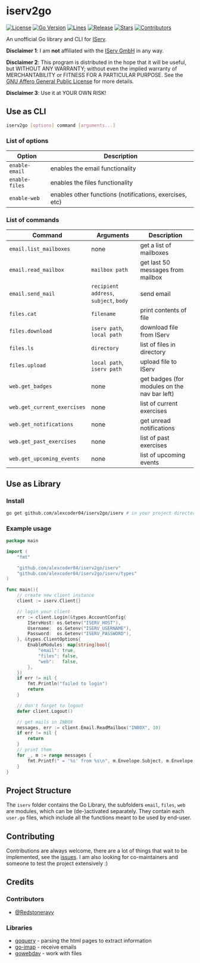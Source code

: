 
# iserv2go

[![License](https://img.shields.io/github/license/alexcoder04/iserv2go)](https://github.com/alexcoder04/iserv2go/blob/main/LICENSE)
[![Go Version](https://img.shields.io/github/go-mod/go-version/alexcoder04/iserv2go)](https://github.com/alexcoder04/iserv2go/blob/main/go.mod)
[![Lines](https://img.shields.io/tokei/lines/github/alexcoder04/iserv2go?label=lines)](https://github.com/alexcoder04/iserv2go/pulse)
[![Release](https://img.shields.io/github/v/release/alexcoder04/iserv2go?display_name=tag&sort=semver)](https://github.com/alexcoder04/iserv2go/releases/latest)
[![Stars](https://img.shields.io/github/stars/alexcoder04/iserv2go)](https://github.com/alexcoder04/iserv2go/stargazers)
[![Contributors](https://img.shields.io/github/contributors-anon/alexcoder04/iserv2go)](https://github.com/alexcoder04/iserv2go/graphs/contributors)


An unofficial Go library and CLI for [IServ](https://iserv.eu/).

**Disclaimer 1**: I am **not** affiliated with the [IServ GmbH](https://iserv.eu/) in any way.

**Disclaimer 2**: This program is distributed in the hope that it will be useful, but WITHOUT ANY WARRANTY; without even the implied warranty of MERCHANTABILITY or FITNESS FOR A PARTICULAR PURPOSE. See the [GNU Affero General Public License](./LICENSE) for more details.

**Disclaimer 3**: Use it at YOUR OWN RISK!

## Use as CLI

```sh
iserv2go [options] command [arguments...]
```

### List of options

|Option|Description|
|---|---|
|`enable-email`|enables the email functionality|
|`enable-files`|enables the files functionality|
|`enable-web`|enables other functions (notifications, exercises, etc)|

### List of commands

|Command|Arguments|Description|
|---|---|---|
|`email.list_mailboxes`|none|get a list of mailboxes|
|`email.read_mailbox`|`mailbox path`|get last 50 messages from mailbox|
|`email.send_mail`|`recipient address`, `subject`, `body`|send email|
|`files.cat`|`filename`|print contents of file|
|`files.download`|`iserv path`, `local path`|download file from IServ|
|`files.ls`|`directory`|list of files in directory|
|`files.upload`|`local path`, `iserv path`|upload file to IServ|
|`web.get_badges`|none|get badges (for modules on the nav bar left)|
|`web.get_current_exercises`|none|list of current exercises|
|`web.get_notifications`|none|get unread notifications|
|`web.get_past_exercises`|none|list of past exercises|
|`web.get_upcoming_events`|none|list of upcoming events|

## Use as Library

### Install

```sh
go get github.com/alexcoder04/iserv2go/iserv # in your project directory
```

### Example usage

```go
package main

import (
    "fmt"

    "github.com/alexcoder04/iserv2go/iserv"
    "github.com/alexcoder04/iserv2go/iserv/types"
)

func main(){
    // create new client instance
    client := iserv.Client{}

    // login your client
    err := client.Login(&types.AccountConfig{
		IServHost: os.Getenv("ISERV_HOST"),
		Username:  os.Getenv("ISERV_USERNAME"),
		Password:  os.Getenv("ISERV_PASSWORD"),
	}, &types.ClientOptions{
		EnableModules: map[string]bool{
			"email": true,
			"files": false,
			"web":   false,
		},
	})
    if err != nil {
        fmt.Println("failed to login")
        return
    }

    // don't forget to logout
    defer client.Logout()

    // get mails in INBOX
    messages, err := client.Email.ReadMailbox("INBOX", 10)
    if err != nil {
        return
    }
    // print them
    for _, m := range messages {
        fmt.Printf(" = '%s' from %s\n", m.Envelope.Subject, m.Envelope.Sender[0].Address())
    }
}
```

## Project Structure

The `iserv` folder contains the Go Library, the subfolders `email`, `files`, `web` are modules, which can be (de-)activated separately.
They contain each `user.go` files, which include all the functions meant to be used by end-user.

## Contributing

Contributions are always welcome, there are a lot of things that wait to be implemented, see the [issues](https://github.com/alexcoder04/iserv2go/issues).
I am also looking for co-maintainers and someone to test the project extensively :)

## Credits

### Contributors

 - [@Redstonerayy](https://github.com/Redstonerayy)

### Libraries

 - [goquery](https://github.com/PuerkitoBio/goquery) - parsing the html pages to extract information
 - [go-imap](https://github.com/emersion/go-imap) - receive emails
 - [gowebdav](https://github.com/studio-b12/gowebdav) - work with files

